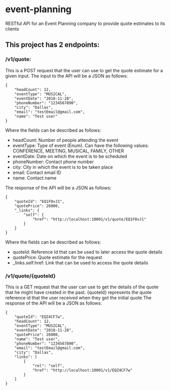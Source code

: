 # event-planning
RESTful API for an Event Planning company to provide quote estimates to its clients

## This project has 2 endpoints:


### /v1/quote: 
This is a POST request that the user can use to get the quote estimate for a given input. The input to the API will be a JSON as follows:
```
{
	"headCount": 12,
	"eventType": "MUSICAL",
	"eventDate": "2018-11-28",
	"phoneNumber": "1234567890",
	"city": "Dallas",
	"email": "testEmail@gmail.com",
	"name": "Test user"
}
```
Where the fields can be described as follows:
- headCount: Number of people attending the event
- eventType: Type of event (Enum). Can have the following values: CONFERENCE, MEETING, MUSICAL, FAMILY, OTHER
- eventDate: Date on which the event is to be scheduled
- phoneNumber: Contact phone number
- city: City in which the event is to be taken place
- email: Contact email ID
- name: Contact name

The response of the API will be a JSON as follows:
```
{
    "quoteId": "EQ1F0vJ1",
    "quotePrice": 26000,
    "_links": {
        "self": {
            "href": "http://localhost:10001/v1/quote/EQ1F0vJ1"
        }
    }
}
```
Where the fields can be described as follows:
- quoteId: Reference Id that can be used to later access the quote details
- quotePrice: Quote estimate for the request
- _links.self.href: Link that can be used to access the quote details


### /v1/quote/{quoteId}
This is a GET request that the user can use to get the details of the quote that he might have created in the past. {quoteId} represents the quote reference id that the user received when they got the initial quote
The response of the API will be a JSON as follows:
```
{
    "quoteId": "EQZ4CF7w",
    "headCount": 12,
    "eventType": "MUSICAL",
    "eventDate": "2018-11-28",
    "quotePrice": 26000,
    "name": "Test user",
    "phoneNumber": "1234567890",
    "email": "testEmail@gmail.com",
    "city": "Dallas",
    "links": [
        {
            "rel": "self",
            "href": "http://localhost:10001/v1/EQZ4CF7w"
        }
    ]
}
```